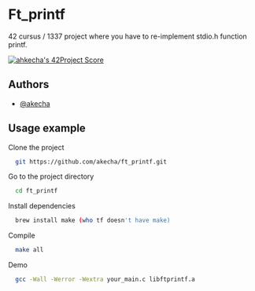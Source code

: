 # Ft_printf

42 cursus / 1337 project where you have to re-implement stdio.h function printf.

[![ahkecha's 42Project Score](https://badge42.herokuapp.com/api/project/ahkecha/ft_printf)](https://github.com/JaeSeoKim/badge42)

## Authors

- [@akecha](https://www.github.com/akecha)


## Usage example

Clone the project

```bash
  git https://github.com/akecha/ft_printf.git
```

Go to the project directory

```bash
  cd ft_printf
```

Install dependencies

```bash
  brew install make (who tf doesn't have make)
```

Compile

```bash
  make all
```
Demo

```bash
  gcc -Wall -Werror -Wextra your_main.c libftprintf.a
```
